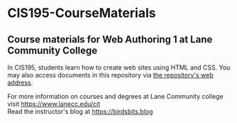 # CIS195-CourseMaterials
## Course materials for Web Authoring 1 at Lane Community College
In CIS195, students learn how to create web sites using HTML and CSS. You may also access documents in this repository via [the repository's web address](https://lcc-cit.github.io/CIS195-CourseMaterials/CIS195_CourseOutline.html).

For more information on courses and degrees at Lane Community college visit https://www.lanecc.edu/cit  
Read the instructor's blog at https://birdsbits.blog
